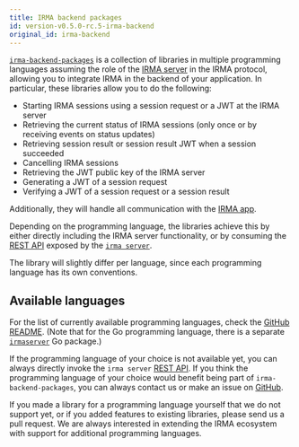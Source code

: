 ```yaml
---
title: IRMA backend packages
id: version-v0.5.0-rc.5-irma-backend
original_id: irma-backend
---
```


[`irma-backend-packages`](https://github.com/privacybydesign/irma-backend-packages/)
is a collection of libraries in multiple programming languages assuming the role
of the [IRMA server](what-is-irma.md#irma-servers) in the IRMA protocol, allowing you to integrate IRMA in the backend
of your application. In particular, these libraries allow you to do the following:

 * Starting IRMA sessions using a session request or a JWT at the IRMA server
 * Retrieving the current status of IRMA sessions (only once or by receiving events on status updates)
 * Retrieving session result or session result JWT when a session succeeded
 * Cancelling IRMA sessions
 * Retrieving the JWT public key of the IRMA server
 * Generating a JWT of a session request
 * Verifying a JWT of a session request or a session result

Additionally, they will handle all communication with the [IRMA app](irma-app.md).

Depending on the programming language, the libraries achieve this by either directly including
the IRMA server functionality, or by consuming the [REST API](api-irma-server.md) exposed
by the [`irma server`](irma-server.md).
 
The library will slightly differ per language, since each programming language has its own conventions.
 
## Available languages
For the list of currently available programming languages, check the [GitHub README](https://github.com/privacybydesign/irma-backend-packages/). (Note that for the Go programming language, there is
a separate [`irmaserver`](irma-server-lib.md) Go package.)

If the programming language of your choice is not available yet, you can
always directly invoke the `irma server` [REST API](api-irma-server.md).
If you think the programming language of your choice would benefit being part of 
`irma-backend-packages`, you can always contact us or make an issue on [GitHub](https://github.com/privacybydesign/irma-backend-packages/issues).

If you made a library for a programming language yourself that we do not support yet,
or if you added features to existing libraries, please send us a pull request.
We are always interested in extending the IRMA ecosystem with support for additional
programming languages.
